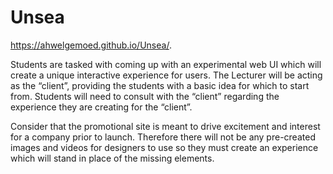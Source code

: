 # Unsea
https://ahwelgemoed.github.io/Unsea/.

Students are tasked with coming up with an experimental web UI which will create a unique interactive
experience for users. The Lecturer will be acting as the “client”, providing the students with a basic idea for which
to start from. Students will need to consult with the “client” regarding the experience they are creating for the
“client”.

Consider that the promotional site is meant to drive excitement and interest for a company prior to launch.
Therefore there will not be any pre-created images and videos for designers to use so they must create an
experience which will stand in place of the missing elements.

